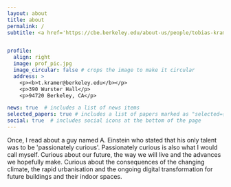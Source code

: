 ```yaml
---
layout: about
title: about
permalink: /
subtitle: <a href='https://cbe.berkeley.edu/about-us/people/tobias-kramer/'>Postdoc @ CBE, UC Berkeley</a>. <b>Building physics engineer</b>. <br> PhD in Building Science & Technology.


profile:
  align: right
  image: prof_pic.jpg
  image_circular: false # crops the image to make it circular
  address: >
    <p><b>t.kramer@berkeley.edu</b></p>
    <p>390 Wurster Hall</p>
    <p>94720 Berkeley, CA</p>

news: true  # includes a list of news items
selected_papers: true # includes a list of papers marked as "selected={true}"
social: true  # includes social icons at the bottom of the page
---
```


Once, I read about a guy named A. Einstein who stated that his only talent was to be 'passionately curious'. Passionately curious is also what I would call myself. Curious about our future, the way we will live and the advances we hopefully make. Curious about the consequences of the changing climate, the rapid urbanisation and the ongoing digital transformation for future buildings and their indoor spaces.
